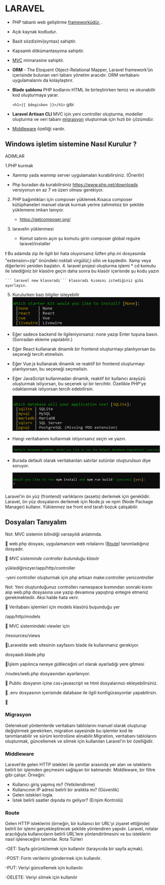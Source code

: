 # LARAVEL
* PHP tabanlı web geliştirme [frameworküdür.](https://github.com/xBugor/WebFrameWork)
.
* Açık kaynak kodludur.
* Basit sözdizimi(syntax) sahiptir.
* Kapsamlı dökümantasyona sahiptir.
* [MVC](https://github.com/xBugor/MVC) mimarasine sahiptir.
* **ORM** - The Eloquent Object-Relational Mapper, Laravel framework’ün içerisinde bulunan veri tabanı yönetim aracıdır. ORM veritabanı uygulamalarını da kolaylaştırır.
* **Blade şablonu** PHP kodlarını HTML ile birleştirirken temiz ve okunabilir kod oluşturmaya yarar.

    ```<h1>{{ $degisken }}</h1>``` gibi

* **Laravel Artisan CLI**  MVC için yeni controller oluşturma, modeller oluşturma ve veri tabanı [migrasyon](#Migrasyon)
 oluşturmak için hızlı bir çözümdür.


* [Middleware](#Middleware) özelliği vardır.


## Windows işletim sistemine Nasıl Kurulur ?

ADIMLAR

1.PHP kurmak

 * Xammp yada wammp server uygulamaları kurabilirsiniz. (Önerilir)

  *  Php buradan da kurabilirsiniz https://www.php.net/downloads  versiyonun en az 7 ve üzeri olması gerekiyor. 

2. PHP bağımlıkları için composer yüklemek.Kısaca composer kütüphaneleri manuel olarak kurmak yerine  zahmetsiz bir şekilde yüklemene imkan tanıyor.
    * https://getcomposer.org/

3. laravelin yüklenmesi
    * Komut satırını açın şu komutu girin composer global reguire laravel/installer

:exclamation: Bu adamda zip ile ilgili bir hata oluyorsanız lütfen php.ini dosyasında "extension=zip" önündeki noktali virgülü(;) silin ve kaydedin. Xamp veya diğerlerini yeniden başlatın.
4. laravel projesi oluşturma işlemi
    * cd komutu ile istediğiniz bir klasöre geçin daha sonra bu klasör içerisnde şu kodu yazın
   
    ``` laravel new klasoradı``` klasoradı kısmını istediğiniz gibi ayarlayın.

5. Kurulurken bazı bilgiler isteyebilir   
  ![Photo by xBugor][resim]

[resim]: ./assets/Kurulum1.PNG "Front-End Seçimi"

- Eğer sadece backend ile ilgileniyorsanız: none yazıp Enter tuşuna basın. (Sonradan ekleme yapılabilir.)
- Eğer React kullanarak dinamik bir frontend oluşturmayı planlıyorsan bu seçeneği tercih etmelisin.
-  Eğer Vue.js kullanarak dinamik ve reaktif bir frontend oluşturmayı planlıyorsan, bu seçeneği seçmelisin.
- Eğer JavaScript kullanmadan dinamik, reaktif bir kullanıcı arayüzü oluşturmak istiyorsan, bu seçenek iyi bir tercihtir. Özellikle PHP'ye odaklanmak istiyorsan tercih edebilirsin.

  ![Photo by xBugor][resim2]

[resim2]: ./assets/Kurulum2.PNG "Veri tabananı seçimi"

* Hangi veritabanını kullanmak istiyorsanız seçin ve yazın.


  ![Photo by xBugor][resim3]

[resim3]: ./assets/Kurulum3.PNG "Veritabanı default ayarlar"

* Burada default olarak veritabanları satırlar sutünlar oluşturulsun diye soruyor.


  ![Photo by xBugor][resim4]

[resim4]: ./assets/Kurulum4.PNG "Veritabanı default ayarlar"

Laravel'in ön yüz (frontend) varlıklarını (assets) derlemek için gereklidir. Laravel, ön yüz dosyalarını derlemek için Node.js ve npm (Node Package Manager) kullanır. Yüklenmez ise front end tarafı bozuk çalışabilir.



## Dosyaları Tanıyalım

Not: MVC sistemin bilindiği varsayıldı anlatımda.

:green_apple:  web.php dosyası, uygulamanızın web rotalarını ([Route](#Route)) tanımladığınız dosyadır.

:green_apple: *MVC sisteminde controller bulunduğu klasör*

 yüklediğinizyer/app/http/controller 
 
  -yeni controller oluşturmak için php artisan make:controller yenicontroller
  
  Not: Yeni oluşturduğunuz controllerı namespace kısmından sonraki kısmı alıp web.php dosyasına use yazıp devamına yapıştırıp entegre etmeniz gerekmektedir. Aksi halde hata verir.

:green_apple: Veritabanı işlemleri için models klasörü buşunduğu yer


/app/http/models


:green_apple: MVC sistemindeki viewler için

/resources/views

:green_apple:Laravelde web sitesinin  sayfasını blade ile  kullanmanız gerekiyor.
     
dosyaadı.blade.php

:green_apple:İşlem yapılınca nereye gidileceğini url olarak ayarladığı yere gitmesi
     
  /routes/web.php dosyasından ayarlanıyor.

:green_apple: Public dosyanın içine  css+javascript ve html dosyalarınızı ekleyebilirsiniz. 

:green_apple: .env dosyasının içerisinde database ile ilgili konfigürasyonlar yapabilirsin.

 

:green_apple:

### Migrasyon
Geleneksel yöntemlerde veritabanı tablolarını manuel olarak oluşturup değiştirmek gerekirken, migration sayesinde bu işlemler kod ile tanımlanabilir ve sürüm kontrolüne alınabilir.Migration, veritabanı tablolarını oluşturmak, güncellemek ve silmek için kullanılan Laravel'in bir özelliğidir.
### Middleware 
Laravel’de gelen HTTP istekleri ile yanıtlar arasında yer alan ve isteklerin belirli bir işlemden geçmesini sağlayan bir katmandır.
Middleware, bir filtre gibi çalışır. Örneğin:

- Kullanıcı giriş yapmış mı? (Yetkilendirme)
- Kullanıcının IP adresi belirli bir aralıkta mı? (Güvenlik)
- Gelen istekleri logla.
- İstek belirli saatler dışında mı geliyor? (Erişim Kontrolü)

### Route
Gelen HTTP isteklerini (örneğin, bir kullanıcı bir URL'yi ziyaret ettiğinde) belirli bir işlemi gerçekleştirecek şekilde yönlendiren yapıdır. Laravel, rotalar aracılığıyla kullanıcıların belirli URL'lere yönlendirilmesini ve bu isteklerin nasıl işleneceğini tanımlar.
Rota Türleri

-GET: Sayfa görüntülemek için kullanılır (tarayıcıda bir sayfa açmak).

-POST: Form verilerini göndermek için kullanılır.

-PUT: Veriyi güncellemek için kullanılır.

-DELETE: Veriyi silmek için kullanılır

